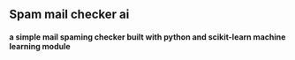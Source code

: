 ## Spam mail checker ai

#### a simple mail spaming checker built with python and scikit-learn machine learning module